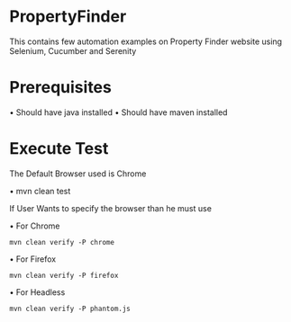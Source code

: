 # PropertyFinder
This contains few automation examples on Property Finder website using Selenium, Cucumber and Serenity

# Prerequisites
•	Should have java installed
•	Should have maven installed

# Execute Test
The Default Browser used is Chrome

•	mvn clean test

If User Wants to specify the browser than he must use

•	For Chrome

    mvn clean verify -P chrome

•	For Firefox

    mvn clean verify -P firefox

•	For Headless

    mvn clean verify -P phantom.js
